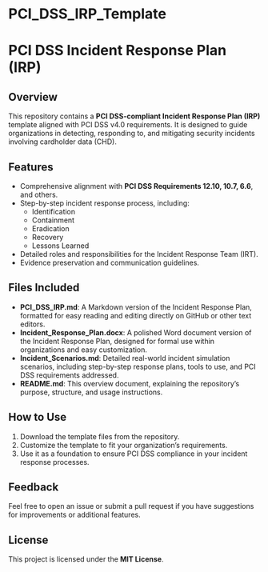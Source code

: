 # PCI_DSS_IRP_Template
# PCI DSS Incident Response Plan (IRP)

## Overview
This repository contains a **PCI DSS-compliant Incident Response Plan (IRP)** template aligned with PCI DSS v4.0 requirements. It is designed to guide organizations in detecting, responding to, and mitigating security incidents involving cardholder data (CHD).

## Features
- Comprehensive alignment with **PCI DSS Requirements 12.10, 10.7, 6.6**, and others.
- Step-by-step incident response process, including:
  - Identification
  - Containment
  - Eradication
  - Recovery
  - Lessons Learned
- Detailed roles and responsibilities for the Incident Response Team (IRT).
- Evidence preservation and communication guidelines.

## Files Included
- **PCI_DSS_IRP.md**: A Markdown version of the Incident Response Plan, formatted for easy reading and editing directly on GitHub or other text editors.
- **Incident_Response_Plan.docx**: A polished Word document version of the Incident Response Plan, designed for formal use within organizations and easy customization.
- **Incident_Scenarios.md**: Detailed real-world incident simulation scenarios, including step-by-step response plans, tools to use, and PCI DSS requirements addressed.
- **README.md**: This overview document, explaining the repository’s purpose, structure, and usage instructions.


## How to Use
1. Download the template files from the repository.
2. Customize the template to fit your organization’s requirements.
3. Use it as a foundation to ensure PCI DSS compliance in your incident response processes.

## Feedback
Feel free to open an issue or submit a pull request if you have suggestions for improvements or additional features.

## License
This project is licensed under the **MIT License**.
